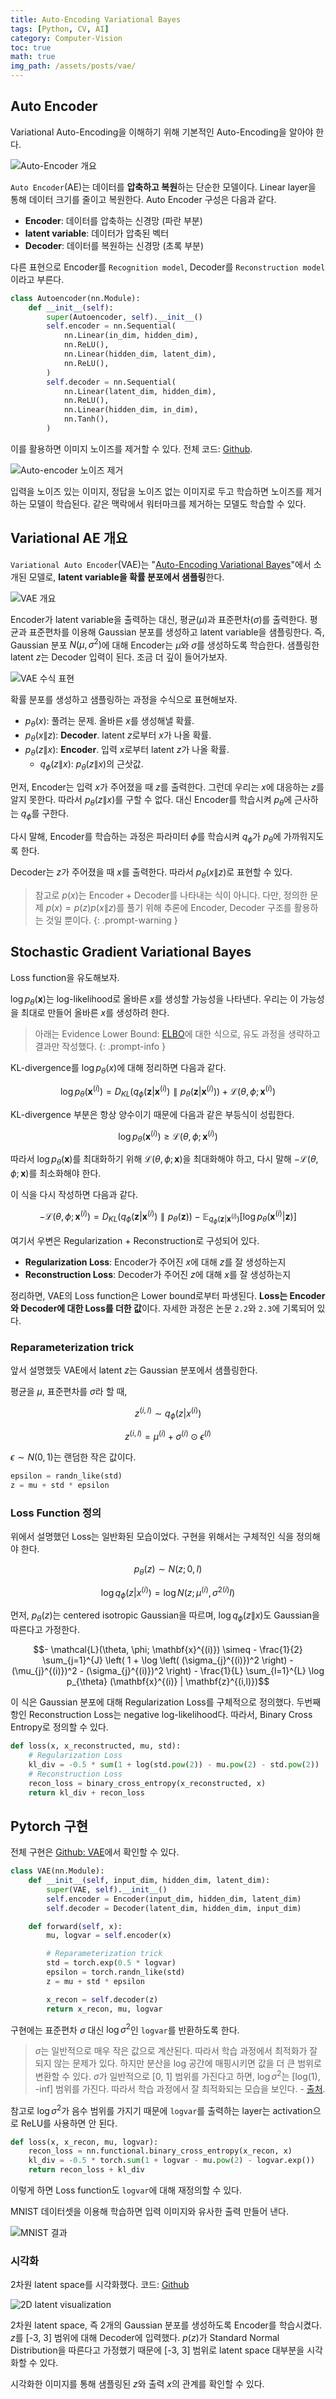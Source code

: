 ```yaml
---
title: Auto-Encoding Variational Bayes
tags: [Python, CV, AI]
category: Computer-Vision
toc: true 
math: true
img_path: /assets/posts/vae/
---
```


## Auto Encoder

Variational Auto-Encoding을 이해하기 위해 기본적인 Auto-Encoding을 알아야 한다.

![Auto-Encoder 개요](ae-overview.png)

`Auto Encoder`(AE)는 데이터를 **압축하고 복원**하는 단순한 모델이다. Linear layer을 통해 데이터 크기를 줄이고 복원한다. Auto Encoder 구성은 다음과 같다.

- **Encoder**: 데이터를 압축하는 신경망 (파란 부분)
- **latent variable**: 데이터가 압축된 벡터
- **Decoder**: 데이터를 복원하는 신경망 (초록 부분)

다른 표현으로 Encoder를 `Recognition model`, Decoder를 `Reconstruction model`이라고 부른다.

```python
class Autoencoder(nn.Module):
    def __init__(self):
        super(Autoencoder, self).__init__()
        self.encoder = nn.Sequential(
            nn.Linear(in_dim, hidden_dim),
            nn.ReLU(),
            nn.Linear(hidden_dim, latent_dim),
            nn.ReLU(),
        )
        self.decoder = nn.Sequential(
            nn.Linear(latent_dim, hidden_dim),
            nn.ReLU(),
            nn.Linear(hidden_dim, in_dim),
            nn.Tanh(),
        )
```

이를 활용하면 이미지 노이즈를 제거할 수 있다. 전체 코드: [Github](https://github.com/denev6/deep-learning-codes/blob/main/models/auto_encoder.ipynb).

![Auto-encoder 노이즈 제거](ae-noise.png)

입력을 노이즈 있는 이미지, 정답을 노이즈 없는 이미지로 두고 학습하면 노이즈를 제거하는 모델이 학습된다. 같은 맥락에서 워터마크를 제거하는 모델도 학습할 수 있다.

## Variational AE 개요

`Variational Auto Encoder`(VAE)는 "[Auto-Encoding Variational Bayes](https://arxiv.org/abs/1312.6114)"에서 소개된 모델로, **latent variable을 확률 분포에서 샘플링**한다.

![VAE 개요](vae-overview.png)

Encoder가 latent variable을 출력하는 대신, 평균($\mu$)과 표준편차($\sigma$)를 출력한다. 평균과 표준편차를 이용해 Gaussian 분포를 생성하고 latent variable을 샘플링한다. 즉, Gaussian 분포 $N(\mu ,\sigma^2)$에 대해 Encoder는 $\mu$와 $\sigma$를 생성하도록 학습한다. 샘플링한 latent $z$는 Decoder 입력이 된다. 조금 더 깊이 들어가보자.

![VAE 수식 표현](vae-math.png)

확률 분포를 생성하고 샘플링하는 과정을 수식으로 표현해보자.

- $p_{\theta}(x)$: 풀려는 문제. 올바른 $x$를 생성해낼 확률.
- $p_{\theta}(x\|z)$: **Decoder**. latent $z$로부터 $x$가 나올 확률.
- $p_{\theta}(z\|x)$: **Encoder**. 입력 $x$로부터 latent $z$가 나올 확률.
  - $q_{\phi}(z\|x)$: $p_{\theta}(z\|x)$의 근삿값.

먼저, Encoder는 입력 $x$가 주어졌을 때 $z$를 출력한다. 그런데 우리는 $x$에 대응하는 $z$를 알지 못한다. 따라서 $p_{\theta}(z\|x)$를 구할 수 없다. 대신 Encoder를 학습시켜 $p_{\theta}$에 근사하는 $q_{\phi}$를 구한다.

다시 말해, Encoder를 학습하는 과정은 파라미터 $\phi$를 학습시켜 $q_{\phi}$가 $p_{\theta}$에 가까워지도록 한다.

Decoder는 $z$가 주어졌을 때 $x$를 출력한다. 따라서 $p_{\theta}(x\|z)$로 표현할 수 있다.

> 참고로 $p(x)$는 Encoder + Decoder를 나타내는 식이 아니다. 다만, 정의한 문제 $p(x)=p(z)p(x\|z)$를 풀기 위해 추론에 Encoder, Decoder 구조를 활용하는 것일 뿐이다.
{: .prompt-warning }

## Stochastic Gradient Variational Bayes

Loss function을 유도해보자.

$\log p_{\theta}(\mathbf{x})$는 log-likelihood로 올바른 $x$를 생성할 가능성을 나타낸다. 우리는 이 가능성을 최대로 만들어 올바른 $x$를 생성하려 한다.

> 아래는 Evidence Lower Bound: [ELBO](https://en.wikipedia.org/wiki/Evidence_lower_bound)에 대한 식으로, 유도 과정을 생략하고 결과만 작성했다.
{: .prompt-info }

KL-divergence를 $\log p_{\theta}(x)$에 대해 정리하면 다음과 같다.

$$\log p_{\theta}(\mathbf{x}^{(i)}) = D_{KL} \left( q_{\phi}(\mathbf{z} | \mathbf{x}^{(i)}) \parallel p_{\theta}(\mathbf{z} | \mathbf{x}^{(i)}) \right) + \mathcal{L}(\theta, \phi; \mathbf{x}^{(i)})$$

KL-divergence 부분은 항상 양수이기 때문에 다음과 같은 부등식이 성립한다.

$$\log p_{\theta}(\mathbf{x}^{(i)}) \geq \mathcal{L}(\theta, \phi; \mathbf{x}^{(i)})$$

따라서 $\log p_{\theta}(\mathbf{x})$를 최대화하기 위해 $\mathcal{L}(\theta, \phi; \mathbf{x})$을 최대화해야 하고, 다시 말해 $- \mathcal{L}(\theta, \phi; \mathbf{x})$를 최소화해야 한다.

이 식을 다시 작성하면 다음과 같다.

$$- \mathcal{L}(\theta, \phi; \mathbf{x}^{(i)}) = D_{KL} \left( q_{\phi}(\mathbf{z} | \mathbf{x}^{(i)}) \parallel p_{\theta}(\mathbf{z}) \right) - \mathbb{E}_{q_{\phi}(\mathbf{z} | \mathbf{x}^{(i)})} \left[ \log p_{\theta}(\mathbf{x}^{(i)} | \mathbf{z}) \right]$$

여기서 우변은 Regularization + Reconstruction로 구성되어 있다.

- **Regularization Loss**: Encoder가 주어진 $x$에 대해 $z$를 잘 생성하는지
- **Reconstruction Loss**: Decoder가 주어진 $z$에 대해 $x$를 잘 생성하는지

정리하면, VAE의 Loss function은 Lower bound로부터 파생된다. **Loss는 Encoder와 Decoder에 대한 Loss를 더한 값**이다. 자세한 과정은 논문 `2.2`와 `2.3`에 기록되어 있다.

### Reparameterization trick

앞서 설명했듯 VAE에서 latent $z$는 Gaussian 분포에서 샘플링한다.

평균을 $\mu$, 표준편차를 $\sigma$라 할 때,

$$z^{(i,l)}\sim q_{\phi}(z|x^{(i)})$$

$$z^{(i,l)} = \mu^{(i)} + \sigma^{(i)} \odot \epsilon^{(l)}$$

$\epsilon\sim N(0,1)$는 랜덤한 작은 값이다.

```python
epsilon = randn_like(std)
z = mu + std * epsilon
```

### Loss Function 정의

위에서 설명했던 Loss는 일반화된 모습이었다. 구현을 위해서는 구체적인 식을 정의해야 한다.

$$p_{\theta}(z)\sim N(z;0,I)$$

$$\log q_{\phi}(z|x^{(i)})=\log N(z;\mu^{(i)},\sigma^{2(i)}I)$$

먼저, $p_{\theta}(z)$는 centered isotropic Gaussian을 따르며, $\log q_{\phi}(z\|x)$도 Gaussian을 따른다고 가정한다.

$$- \mathcal{L}(\theta, \phi; \mathbf{x}^{(i)}) \simeq - \frac{1}{2} \sum_{j=1}^{J} \left( 1 + \log \left( (\sigma_{j}^{(i)})^2 \right) - (\mu_{j}^{(i)})^2 - (\sigma_{j}^{(i)})^2 \right) - \frac{1}{L} \sum_{l=1}^{L} \log p_{\theta} (\mathbf{x}^{(i)} | \mathbf{z}^{(i,l)})$$

이 식은 Gaussian 분포에 대해 Regularization Loss를 구체적으로 정의했다. 두번째 항인 Reconstruction Loss는 negative log-likelihood다. 따라서, Binary Cross Entropy로 정의할 수 있다.

```python
def loss(x, x_reconstructed, mu, std):
    # Regularization Loss
    kl_div = -0.5 * sum(1 + log(std.pow(2)) - mu.pow(2) - std.pow(2))
    # Reconstruction Loss
    recon_loss = binary_cross_entropy(x_reconstructed, x)
    return kl_div + recon_loss
```

## Pytorch 구현

전체 구현은 [Github: VAE](https://github.com/denev6/deep-learning-codes/blob/main/models/VAE/train_vae.ipynb)에서 확인할 수 있다.

```python
class VAE(nn.Module):
    def __init__(self, input_dim, hidden_dim, latent_dim):
        super(VAE, self).__init__()
        self.encoder = Encoder(input_dim, hidden_dim, latent_dim)
        self.decoder = Decoder(latent_dim, hidden_dim, input_dim)

    def forward(self, x):
        mu, logvar = self.encoder(x)

        # Reparameterization trick
        std = torch.exp(0.5 * logvar)
        epsilon = torch.randn_like(std)
        z = mu + std * epsilon

        x_recon = self.decoder(z)
        return x_recon, mu, logvar
```

구현에는 표준편차 $\sigma$ 대신 $\log \sigma^2$인 `logvar`를 반환하도록 한다.

> $\sigma$는 일반적으로 매우 작은 값으로 계산된다. 따라서 학습 과정에서 최적화가 잘 되지 않는 문제가 있다. 하지만 분산을 log 공간에 매핑시키면 값을 더 큰 범위로 변환할 수 있다. $\sigma$가 일반적으로 \[0, 1\] 범위를 가진다고 하면, $\log \sigma^2$는 \[log(1), -inf\] 범위를 가진다. 따라서 학습 과정에서 잘 최적화되는 모습을 보인다. - [출처](https://stackoverflow.com/questions/74920955/why-vae-encoder-outputs-log-variance-and-not-standard-deviation).

참고로 $\log \sigma^2$가 음수 범위를 가지기 때문에 `logvar`를 출력하는 layer는 activation으로 ReLU를 사용하면 안 된다.

```python
def loss(x, x_recon, mu, logvar):
    recon_loss = nn.functional.binary_cross_entropy(x_recon, x)
    kl_div = -0.5 * torch.sum(1 + logvar - mu.pow(2) - logvar.exp())
    return recon_loss + kl_div
```

이렇게 하면 Loss function도 `logvar`에 대해 재정의할 수 있다.

MNIST 데이터셋을 이용해 학습하면 입력 이미지와 유사한 출력 만들어 낸다.

![MNIST 결과](mnist-result.png)

### 시각화

2차원 latent space를 시각화했다. 코드: [Github](https://github.com/denev6/deep-learning-codes/blob/main/models/VAE/vae_visual.py)

![2D latent visualization](2d-latent.png)

2차원 latent space, 즉 2개의 Gaussian 분포를 생성하도록 Encoder를 학습시켰다. $z$를 \[-3, 3\] 범위에 대해 Decoder에 입력했다. $p(z)$가 Standard Normal Distribution을 따른다고 가정했기 때문에 \[-3, 3\] 범위로 latent space 대부분을 시각화할 수 있다.

시각화한 이미지를 통해 샘플링된 $z$와 출력 $x$의 관계를 확인할 수 있다.
